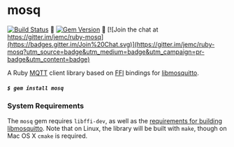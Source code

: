 # mosq

[![Build Status](https://circleci.com/gh/jemc/ruby-mosq/tree/master.svg?style=svg)](https://circleci.com/gh/jemc/ruby-mosq/tree/master) 
[![Gem Version](https://badge.fury.io/rb/mosq.png)](http://badge.fury.io/rb/mosq) 
[![Join the chat at https://gitter.im/jemc/ruby-mosq](https://badges.gitter.im/Join%20Chat.svg)](https://gitter.im/jemc/ruby-mosq?utm_source=badge&utm_medium=badge&utm_campaign=pr-badge&utm_content=badge)

A Ruby [MQTT](http://mqtt.org/) client library based on [FFI](https://github.com/ffi/ffi/wiki) bindings for [libmosquitto](http://mosquitto.org/man/libmosquitto-3.html).

##### `$ gem install mosq`

### System Requirements

The `mosq` gem requires `libffi-dev`, as well as the [requirements for building libmosquitto](http://git.eclipse.org/c/mosquitto/org.eclipse.mosquitto.git/tree/compiling.txt).  Note that on Linux, the library will be built with `make`, though on Mac OS X `cmake` is required.
